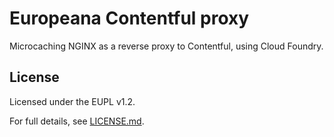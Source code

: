 # Europeana Contentful proxy

Microcaching NGINX as a reverse proxy to Contentful, using Cloud Foundry.

## License

Licensed under the EUPL v1.2.

For full details, see [LICENSE.md](LICENSE.md).
